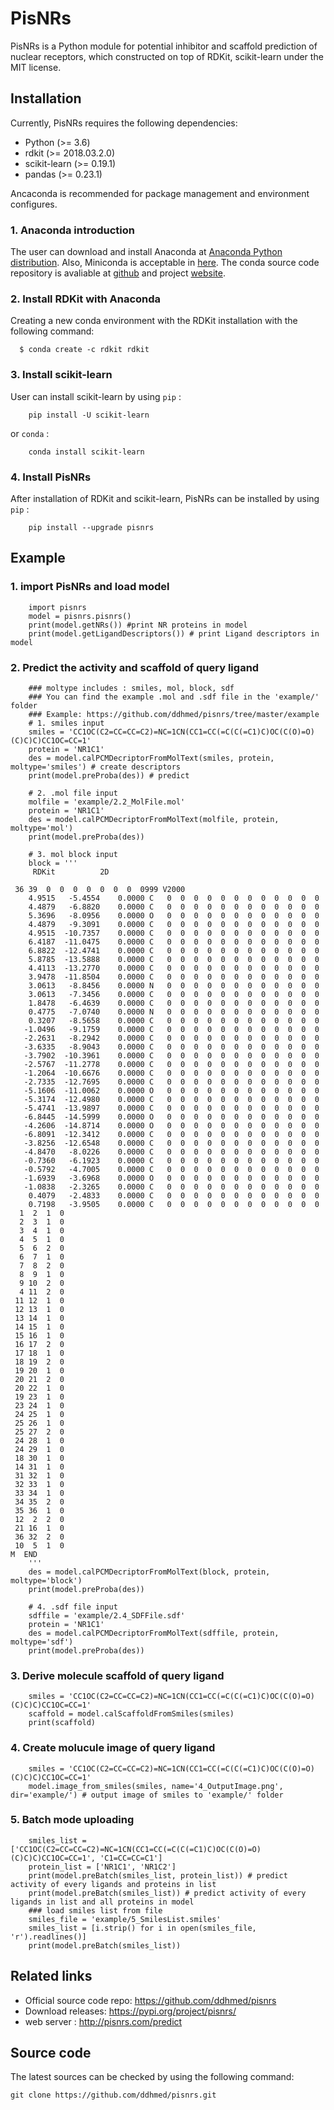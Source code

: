 # PisNRs

PisNRs is a Python module for potential inhibitor and scaffold prediction 
of nuclear receptors, which constructed on top of RDKit, scikit-learn 
under the MIT license.


## Installation

Currently, PisNRs requires the following dependencies:

- Python (>= 3.6)
- rdkit (>= 2018.03.2.0)
- scikit-learn (>= 0.19.1)
- pandas (>= 0.23.1)

Ancaconda is recommended for package management and environment configures.

### 1. Anaconda introduction

The user can download and install Anaconda at [Anaconda Python distribution](https://conda.io/docs/user-guide/install/index.html).
Also, Miniconda is acceptable in [here](https://conda.io/miniconda.html). The conda source code repository is avaliable at
 [github](https://github.com/conda) and project [website](https://conda.io/docs/).

### 2. Install RDKit with Anaconda

Creating a new conda environment with the RDKit installation with the following command:

~~~~~~~~~~~~~~~
  $ conda create -c rdkit rdkit
~~~~~~~~~~~~~~~

### 3. Install scikit-learn

User can install scikit-learn by using ``pip`` :

~~~~~~~~~~~~~~~
    pip install -U scikit-learn
~~~~~~~~~~~~~~~

or ``conda`` :

~~~~~~~~~~~~~~~
    conda install scikit-learn
~~~~~~~~~~~~~~~

### 4. Install PisNRs

After installation of RDKit and scikit-learn, PisNRs can be installed by using ``pip`` :

~~~~~~~~~~~~~~~
    pip install --upgrade pisnrs
~~~~~~~~~~~~~~~

## Example

### 1. import PisNRs and load model

~~~~~~~~~~~~~~~
    import pisnrs
    model = pisnrs.pisnrs()
    print(model.getNRs()) #print NR proteins in model
    print(model.getLigandDescriptors()) # print Ligand descriptors in model
~~~~~~~~~~~~~~~

### 2. Predict the activity and scaffold of query ligand

~~~~~~~~~~~~~~~
    ### moltype includes : smiles, mol, block, sdf
    ### You can find the example .mol and .sdf file in the 'example/' folder
    ### Example: https://github.com/ddhmed/pisnrs/tree/master/example
    # 1. smiles input
    smiles = 'CC1OC(C2=CC=CC=C2)=NC=1CN(CC1=CC(=C(C(=C1)C)OC(C(O)=O)(C)C)C)CC1OC=CC=1'
    protein = 'NR1C1'
    des = model.calPCMDecriptorFromMolText(smiles, protein, moltype='smiles') # create descriptors
    print(model.preProba(des)) # predict
    
    # 2. .mol file input
    molfile = 'example/2.2_MolFile.mol'
    protein = 'NR1C1'
    des = model.calPCMDecriptorFromMolText(molfile, protein, moltype='mol')
    print(model.preProba(des))
    
    # 3. mol block input
    block = '''
     RDKit          2D

 36 39  0  0  0  0  0  0  0  0999 V2000
    4.9515   -5.4554    0.0000 C   0  0  0  0  0  0  0  0  0  0  0  0
    4.4879   -6.8820    0.0000 C   0  0  0  0  0  0  0  0  0  0  0  0
    5.3696   -8.0956    0.0000 O   0  0  0  0  0  0  0  0  0  0  0  0
    4.4879   -9.3091    0.0000 C   0  0  0  0  0  0  0  0  0  0  0  0
    4.9515  -10.7357    0.0000 C   0  0  0  0  0  0  0  0  0  0  0  0
    6.4187  -11.0475    0.0000 C   0  0  0  0  0  0  0  0  0  0  0  0
    6.8822  -12.4741    0.0000 C   0  0  0  0  0  0  0  0  0  0  0  0
    5.8785  -13.5888    0.0000 C   0  0  0  0  0  0  0  0  0  0  0  0
    4.4113  -13.2770    0.0000 C   0  0  0  0  0  0  0  0  0  0  0  0
    3.9478  -11.8504    0.0000 C   0  0  0  0  0  0  0  0  0  0  0  0
    3.0613   -8.8456    0.0000 N   0  0  0  0  0  0  0  0  0  0  0  0
    3.0613   -7.3456    0.0000 C   0  0  0  0  0  0  0  0  0  0  0  0
    1.8478   -6.4639    0.0000 C   0  0  0  0  0  0  0  0  0  0  0  0
    0.4775   -7.0740    0.0000 N   0  0  0  0  0  0  0  0  0  0  0  0
    0.3207   -8.5658    0.0000 C   0  0  0  0  0  0  0  0  0  0  0  0
   -1.0496   -9.1759    0.0000 C   0  0  0  0  0  0  0  0  0  0  0  0
   -2.2631   -8.2942    0.0000 C   0  0  0  0  0  0  0  0  0  0  0  0
   -3.6335   -8.9043    0.0000 C   0  0  0  0  0  0  0  0  0  0  0  0
   -3.7902  -10.3961    0.0000 C   0  0  0  0  0  0  0  0  0  0  0  0
   -2.5767  -11.2778    0.0000 C   0  0  0  0  0  0  0  0  0  0  0  0
   -1.2064  -10.6676    0.0000 C   0  0  0  0  0  0  0  0  0  0  0  0
   -2.7335  -12.7695    0.0000 C   0  0  0  0  0  0  0  0  0  0  0  0
   -5.1606  -11.0062    0.0000 O   0  0  0  0  0  0  0  0  0  0  0  0
   -5.3174  -12.4980    0.0000 C   0  0  0  0  0  0  0  0  0  0  0  0
   -5.4741  -13.9897    0.0000 C   0  0  0  0  0  0  0  0  0  0  0  0
   -6.8445  -14.5999    0.0000 O   0  0  0  0  0  0  0  0  0  0  0  0
   -4.2606  -14.8714    0.0000 O   0  0  0  0  0  0  0  0  0  0  0  0
   -6.8091  -12.3412    0.0000 C   0  0  0  0  0  0  0  0  0  0  0  0
   -3.8256  -12.6548    0.0000 C   0  0  0  0  0  0  0  0  0  0  0  0
   -4.8470   -8.0226    0.0000 C   0  0  0  0  0  0  0  0  0  0  0  0
   -0.7360   -6.1923    0.0000 C   0  0  0  0  0  0  0  0  0  0  0  0
   -0.5792   -4.7005    0.0000 C   0  0  0  0  0  0  0  0  0  0  0  0
   -1.6939   -3.6968    0.0000 O   0  0  0  0  0  0  0  0  0  0  0  0
   -1.0838   -2.3265    0.0000 C   0  0  0  0  0  0  0  0  0  0  0  0
    0.4079   -2.4833    0.0000 C   0  0  0  0  0  0  0  0  0  0  0  0
    0.7198   -3.9505    0.0000 C   0  0  0  0  0  0  0  0  0  0  0  0
  1  2  1  0
  2  3  1  0
  3  4  1  0
  4  5  1  0
  5  6  2  0
  6  7  1  0
  7  8  2  0
  8  9  1  0
  9 10  2  0
  4 11  2  0
 11 12  1  0
 12 13  1  0
 13 14  1  0
 14 15  1  0
 15 16  1  0
 16 17  2  0
 17 18  1  0
 18 19  2  0
 19 20  1  0
 20 21  2  0
 20 22  1  0
 19 23  1  0
 23 24  1  0
 24 25  1  0
 25 26  1  0
 25 27  2  0
 24 28  1  0
 24 29  1  0
 18 30  1  0
 14 31  1  0
 31 32  1  0
 32 33  1  0
 33 34  1  0
 34 35  2  0
 35 36  1  0
 12  2  2  0
 21 16  1  0
 36 32  2  0
 10  5  1  0
M  END
    '''
    des = model.calPCMDecriptorFromMolText(block, protein, moltype='block')
    print(model.preProba(des))
    
    # 4. .sdf file input
    sdffile = 'example/2.4_SDFFile.sdf'
    protein = 'NR1C1'
    des = model.calPCMDecriptorFromMolText(sdffile, protein, moltype='sdf')
    print(model.preProba(des))
~~~~~~~~~~~~~~~

### 3. Derive molecule scaffold of query ligand

~~~~~~~~~~~~~~~
    smiles = 'CC1OC(C2=CC=CC=C2)=NC=1CN(CC1=CC(=C(C(=C1)C)OC(C(O)=O)(C)C)C)CC1OC=CC=1'
    scaffold = model.calScaffoldFromSmiles(smiles)
    print(scaffold)
~~~~~~~~~~~~~~~

### 4. Create molucule image of query ligand

~~~~~~~~~~~~~~~
    smiles = 'CC1OC(C2=CC=CC=C2)=NC=1CN(CC1=CC(=C(C(=C1)C)OC(C(O)=O)(C)C)C)CC1OC=CC=1'
    model.image_from_smiles(smiles, name='4_OutputImage.png', dir='example/') # output image of smiles to 'example/' folder
~~~~~~~~~~~~~~~

### 5. Batch mode uploading

~~~~~~~~~~~~~~~
    smiles_list = ['CC1OC(C2=CC=CC=C2)=NC=1CN(CC1=CC(=C(C(=C1)C)OC(C(O)=O)(C)C)C)CC1OC=CC=1', 'C1=CC=CC=C1']
    protein_list = ['NR1C1', 'NR1C2']
    print(model.preBatch(smiles_list, protein_list)) # predict activity of every ligands and proteins in list 
    print(model.preBatch(smiles_list)) # predict activity of every ligands in list and all proteins in model
    ### load smiles list from file
    smiles_file = 'example/5_SmilesList.smiles'
    smiles_list = [i.strip() for i in open(smiles_file, 'r').readlines()]
    print(model.preBatch(smiles_list))
~~~~~~~~~~~~~~~

## Related links

- Official source code repo: https://github.com/ddhmed/pisnrs
- Download releases: https://pypi.org/project/pisnrs/
- web server : http://pisnrs.com/predict

## Source code

The latest sources can be checked by using the following command:

    git clone https://github.com/ddhmed/pisnrs.git
